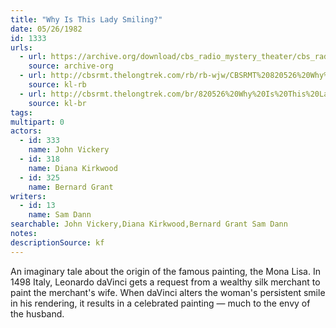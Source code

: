 ```yaml
---
title: "Why Is This Lady Smiling?"
date: 05/26/1982
id: 1333
urls: 
  - url: https://archive.org/download/cbs_radio_mystery_theater/cbs_radio_mystery_theater-1301-1350.zip/cbs_radio_mystery_theater-1301-1350%2Fcbsrmt_1333_why_is_this_lady_smiling.mp3
    source: archive-org
  - url: http://cbsrmt.thelongtrek.com/rb/rb-wjw/CBSRMT%20820526%20Why%20Is%20This%20Lady%20Smiling_wjw.mp3
    source: kl-rb
  - url: http://cbsrmt.thelongtrek.com/br/820526%20Why%20Is%20This%20Lady%20Smiling-WBBM.mp3
    source: kl-br
tags: 
multipart: 0
actors:  
  - id: 333
    name: John Vickery  
  - id: 318
    name: Diana Kirkwood  
  - id: 325
    name: Bernard Grant
writers:  
  - id: 13
    name: Sam Dann
searchable: John Vickery,Diana Kirkwood,Bernard Grant Sam Dann
notes: 
descriptionSource: kf
---
```

An imaginary tale about the origin of the famous painting, the Mona Lisa. In 1498 Italy, Leonardo daVinci gets a request from a wealthy silk merchant to paint the merchant's wife. When daVinci alters the woman's persistent smile in his rendering, it results in a celebrated painting — much to the envy of the husband.